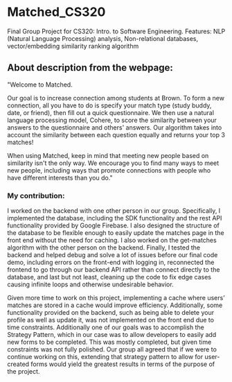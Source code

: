 # Matched_CS320

Final Group Project for CS320: Intro. to Software Engineering. Features: NLP (Natural Language Processing) analysis, Non-relational databases, vector/embedding similarity ranking algorithm

## About description from the webpage:

"Welcome to Matched.

Our goal is to increase connection among students at Brown. To form a new connection, all you have to do is specify your match type (study buddy, date, or friend), then fill out a quick questionnaire. We then use a natural language processing model, Cohere, to score the similarity between your answers to the questionnaire and others' answers. Our algorithm takes into account the similarity between each question equally and returns your top 3 matches!

When using Matched, keep in mind that meeting new people based on similarity isn't the only way. We encourage you to find many ways to meet new people, including ways that promote connections with people who have different interests than you do."

### My contribution:

  I worked on the backend with one other person in our group. Specifically, I implemented the database, including the SDK functionality and the rest API functionality provided by Google Firebase. I also designed the structure of the database to be flexible enough to easily update the matches page in the front end without the need for caching. I also worked on the get-matches algorithm with the other person on the backend. Finally, I tested the backend and helped debug and solve a lot of issues before our final code demo, including errors on the front-end with logging in, reconnected the frontend to go through our backend API rather than connect directly to the database, and last but not least, cleaning up the code to fix edge cases causing infinite loops and otherwise undesirable behavior.
  
  Given more time to work on this project, implementing a cache where users’ matches are stored in a cache would improve efficiency. Additionally, some functionality provided on the backend, such as being able to delete your profile as well as update it, was not implemented on the front end due to time constraints. Additionally one of our goals was to accomplish the Strategy Pattern, which in our case was to allow developers to easily add new forms to be completed. This was mostly completed, but given time constraints was not fully polished. Our group all agreed that if we were to continue working on this, extending that strategy pattern to allow for user-created forms would yield the greatest results in terms of the purpose of the project.

